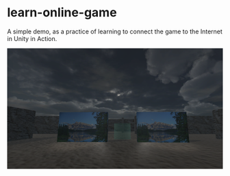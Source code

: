 # learn-online-game

A simple demo, as a practice of learning to connect the game to the Internet in Unity in Action.

![](media/14878574344831.png)